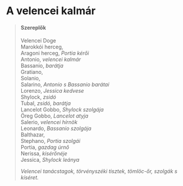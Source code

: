 <!-- ======================================================================
--- Search engine
title:          A velencei kalmár
keywords:       Velence, kalmár, vígjáték
description:    William Shakespeare: A velencei kalmár.
--- Menu system
order:          40
text:           A velencei kalmár
hidden:         false
umbel:          false
--- Page properties
id:             /comedies/the-merchant-of-venice
document:       
layout:         layout-2-left
$-left:         play-list
searchable:     true
======================================================================= -->

# A velencei kalmár

>   #### Szereplők
>   
>   Velencei Doge  
    Marokkói herceg,    
    Aragoni herceg, _Portia kérői_  
    Antonio, _velencei kalmár_  
    Bassanio, _barátja_  
    Gratiano,  
    Solanio,  
    Salarino, _Antonio s Bassanio barátai_  
    Lorenzo, _Jessica kedvese_  
    Shylock, _zsidó_  
    Tubal, _zsidó, barátja_  
    Lancelot Gobbo, _Shylock szolgája_  
    Öreg Gobbo, _Lancelot atyja_  
    Salerio, _velencei hírnök_  
    Leonardo, _Bassanio szolgája_  
    Balthazar,  
    Stephano, _Portia szolgái_  
    Portia, _gazdag úrnő_  
    Nerissa, _kisérőnéje_  
    Jessica, _Shylock leánya_
>   
>   _Velencei tanácstagok, törvényszéki tisztek, tömlöc-őr, szolgák s kíséret._
